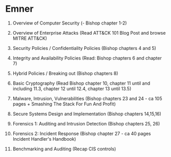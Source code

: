 # Emner

1. Overview of Computer Security (- Bishop chapter 1-2)

2. Overview of Enterprise Attacks (Read ATT&CK 101 Blog Post and browse MITRE ATT&CK)

3. Security Policies / Confidentiality Policies (Bishop chapters 4 and 5)

4. Integrity and Availability Policies (Read: Bishop chapters 6 and chapter 7)

5. Hybrid Policies / Breaking out (Bishop chapters 8)

6. Basic Cryptography (Read Bishop chapter 10, chapter 11 until and including 11.3, chapter 12 until 12.4, chapter 13 until 13.5)

7. Malware, Intrusion, Vulnerabilities (Bishop chapters 23 and 24 - ca 105 pages + Smashing The Stack For Fun And Profit)

8. Secure Systems Design and Implementation (Bishop chapters 14,15,16)

9. Forensics 1: Auditing and Intrusion Detection (Bishop chapters 25, 26)

10. Forensics 2: Incident Response (Bishop chapter 27 - ca 40 pages Incident Handler's Handbook)

11. Benchmarking and Auditing (Recap CIS controls)
